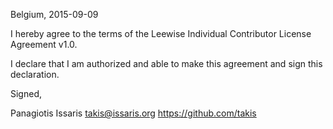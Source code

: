 Belgium, 2015-09-09

I hereby agree to the terms of the Leewise Individual Contributor License
Agreement v1.0.

I declare that I am authorized and able to make this agreement and sign this
declaration.

Signed,

Panagiotis Issaris takis@issaris.org https://github.com/takis
